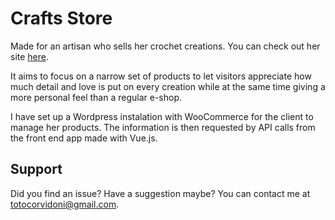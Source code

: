 # Crafts Store

Made for an artisan who sells her crochet creations. You can check out her site [here](https://tomascorridoni.com/pupe-lepu/).

It aims to focus on a narrow set of products to let visitors appreciate how much detail and love is put on every creation while at the same time giving a more personal feel than a regular e-shop.

I have set up a Wordpress instalation with WooCommerce for the client to manage her products. The information is then requested by API calls from the front end app made with Vue.js.

## Support

Did you find an issue? Have a suggestion maybe? You can contact me at [totocorvidoni@gmail.com](mailto:totocorvidoni@gmail.com).
